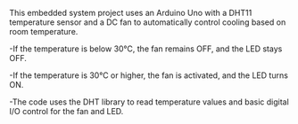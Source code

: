 This embedded system project uses an Arduino Uno with a DHT11 temperature sensor and a DC fan to automatically control cooling based on room temperature.

-If the temperature is below 30°C, the fan remains OFF, and the LED stays OFF.

-If the temperature is 30°C or higher, the fan is activated, and the LED turns ON.

-The code uses the DHT library to read temperature values and basic digital I/O control for the fan and LED.
